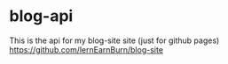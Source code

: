 # blog-api
This is the api for my blog-site site (just for github pages) https://github.com/lernEarnBurn/blog-site
